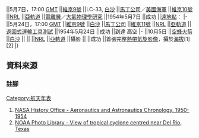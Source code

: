 ||<span id="5月"></span>5月7日，17:00 [GMT](../Page/GMT.md "wikilink")
||[維京9號](../Page/維京號火箭.md "wikilink") ||LC-33,
[白沙](../Page/白沙導彈靶場.md "wikilink")
||[馬丁公司](../Page/格倫·L·馬丁公司.md "wikilink")／[美國海軍](../Page/美國海軍.md "wikilink")
||[維京10號](../Page/維京號火箭.md "wikilink")
||[NRL](../Page/美國海軍研究實驗室.md "wikilink")
||[亞軌道](../Page/亞軌道.md "wikilink")
||[電離層](../Page/電離層.md "wikilink")／[大氣物理學研究](../Page/大氣物理學.md "wikilink")
||1954年5月7日 ||成功 ||[遠地點](../Page/遠地點.md "wikilink")： |- ||5月24日，17:00
[GMT](../Page/GMT.md "wikilink") ||[維京9號](../Page/維京號火箭.md "wikilink")
||[白沙](../Page/白沙導彈靶場.md "wikilink")
||[馬丁公司](../Page/格倫·L·馬丁公司.md "wikilink")
||[維京11號](../Page/維京號火箭.md "wikilink")
||[NRL](../Page/美國海軍研究實驗室.md "wikilink")
||[亞軌道](../Page/亞軌道.md "wikilink")
||[返回式運輸工具測試](../Page/返回式.md "wikilink")
||1954年5月24日 ||成功 ||到達  高空 |- ||<span id="10月"></span>10月5日
||[空蜂火箭](../Page/空蜂火箭.md "wikilink")
||[白沙](../Page/白沙導彈靶場.md "wikilink") || ||
||[NRL](../Page/美國海軍研究實驗室.md "wikilink")
||[亞軌道](../Page/亞軌道.md "wikilink") ||攝影 || ||成功
||首張完整[熱帶氣旋影像](../Page/熱帶氣旋.md "wikilink")，攝於[海拔](../Page/海拔.md "wikilink")\[1\]\[2\]
|}

## 資料來源

### 註腳

[Category:航天年表](https://zh.wikipedia.org/wiki/Category:航天年表 "wikilink")

1.  [NASA History Office - Aeronautics and Astronautics
    Chronology, 1950-1954](http://www.hq.nasa.gov/office/pao/History/Timeline/1950-54.html)
2.  [NOAA Photo Library - View of tropical cyclone centred near Del Rio,
    Texas](http://www.photolib.noaa.gov/htmls/spac0032.htm)